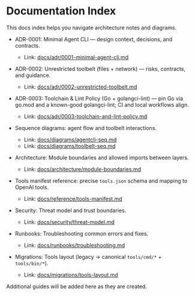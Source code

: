 # Documentation Index

This docs index helps you navigate architecture notes and diagrams.

- ADR-0001: Minimal Agent CLI — design context, decisions, and contracts.
  - Link: [docs/adr/0001-minimal-agent-cli.md](adr/0001-minimal-agent-cli.md)
- ADR-0002: Unrestricted toolbelt (files + network) — risks, contracts, and guidance.
  - Link: [docs/adr/0002-unrestricted-toolbelt.md](adr/0002-unrestricted-toolbelt.md)
- ADR-0003: Toolchain & Lint Policy (Go + golangci-lint) — pin Go via go.mod and a known-good golangci-lint; CI and local workflows align.
  - Link: [docs/adr/0003-toolchain-and-lint-policy.md](adr/0003-toolchain-and-lint-policy.md)
- Sequence diagrams: agent flow and toolbelt interactions.
  - Link: [docs/diagrams/agentcli-seq.md](diagrams/agentcli-seq.md)
  - Link: [docs/diagrams/toolbelt-seq.md](diagrams/toolbelt-seq.md)

- Architecture: Module boundaries and allowed imports between layers.
  - Link: [docs/architecture/module-boundaries.md](architecture/module-boundaries.md)

- Tools manifest reference: precise `tools.json` schema and mapping to OpenAI tools.
  - Link: [docs/reference/tools-manifest.md](reference/tools-manifest.md)

- Security: Threat model and trust boundaries.
  - Link: [docs/security/threat-model.md](security/threat-model.md)

- Runbooks: Troubleshooting common errors and fixes.
  - Link: [docs/runbooks/troubleshooting.md](runbooks/troubleshooting.md)

- Migrations: Tools layout (legacy → canonical `tools/cmd/*` + `tools/bin/*`).
  - Link: [docs/migrations/tools-layout.md](migrations/tools-layout.md)

Additional guides will be added here as they are created.
